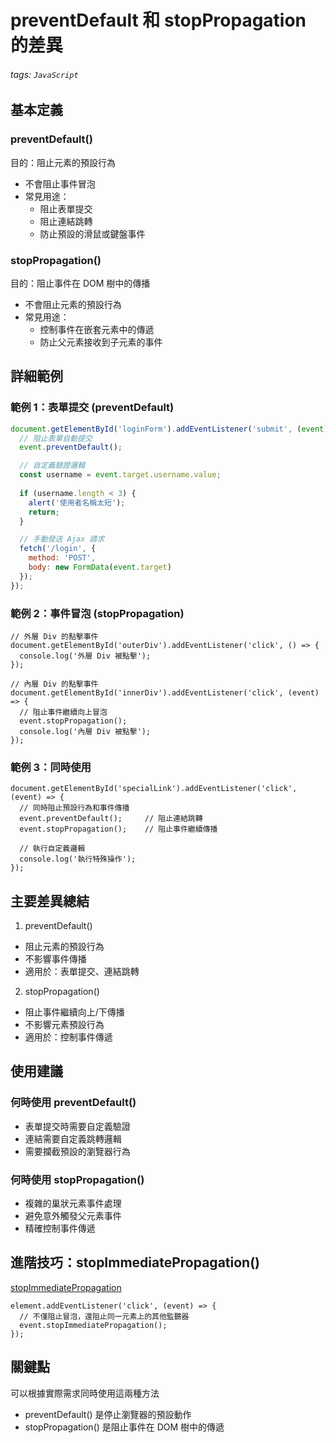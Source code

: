 # preventDefault 和 stopPropagation 的差異

###### tags: `JavaScript `

## 基本定義

### preventDefault()
目的：阻止元素的預設行為
- 不會阻止事件冒泡
- 常見用途：
  - 阻止表單提交
  - 阻止連結跳轉
  - 防止預設的滑鼠或鍵盤事件

### stopPropagation()
目的：阻止事件在 DOM 樹中的傳播
- 不會阻止元素的預設行為
- 常見用途：
  - 控制事件在嵌套元素中的傳遞
  - 防止父元素接收到子元素的事件

## 詳細範例

### 範例 1：表單提交 (preventDefault)
```javascript
document.getElementById('loginForm').addEventListener('submit', (event) => {
  // 阻止表單自動提交
  event.preventDefault();

  // 自定義驗證邏輯
  const username = event.target.username.value;
  
  if (username.length < 3) {
    alert('使用者名稱太短');
    return;
  }

  // 手動發送 Ajax 請求
  fetch('/login', {
    method: 'POST',
    body: new FormData(event.target)
  });
});
```

### 範例 2：事件冒泡 (stopPropagation)
```javascript=
// 外層 Div 的點擊事件
document.getElementById('outerDiv').addEventListener('click', () => {
  console.log('外層 Div 被點擊');
});

// 內層 Div 的點擊事件
document.getElementById('innerDiv').addEventListener('click', (event) => {
  // 阻止事件繼續向上冒泡
  event.stopPropagation();
  console.log('內層 Div 被點擊');
});
```

### 範例 3：同時使用
```javascript=
document.getElementById('specialLink').addEventListener('click', (event) => {
  // 同時阻止預設行為和事件傳播
  event.preventDefault();     // 阻止連結跳轉
  event.stopPropagation();    // 阻止事件繼續傳播

  // 執行自定義邏輯
  console.log('執行特殊操作');
});
```

## 主要差異總結
1. preventDefault()
- 阻止元素的預設行為
- 不影響事件傳播
- 適用於：表單提交、連結跳轉


2. stopPropagation()
- 阻止事件繼續向上/下傳播
- 不影響元素預設行為
- 適用於：控制事件傳遞

## 使用建議
### 何時使用 preventDefault()
- 表單提交時需要自定義驗證
- 連結需要自定義跳轉邏輯
- 需要攔截預設的瀏覽器行為

### 何時使用 stopPropagation()
- 複雜的巢狀元素事件處理
- 避免意外觸發父元素事件
- 精確控制事件傳遞

## 進階技巧：stopImmediatePropagation()
[stopImmediatePropagation](https://developer.mozilla.org/zh-TW/docs/Web/API/Event/stopImmediatePropagation)
```javascript=
element.addEventListener('click', (event) => {
  // 不僅阻止冒泡，還阻止同一元素上的其他監聽器
  event.stopImmediatePropagation();
});
```

## 關鍵點
可以根據實際需求同時使用這兩種方法
- preventDefault() 是停止瀏覽器的預設動作
- stopPropagation() 是阻止事件在 DOM 樹中的傳遞

